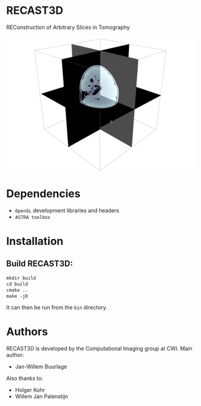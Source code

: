 RECAST3D
========

REConstruction of Arbitrary Slices in Tomography

![](docs/preview_usage.gif)

Dependencies
============

* `OpenGL` development libraries and headers
* `ASTRA toolbox`

Installation
============

Build RECAST3D:
---------------

```
mkdir build
cd build
cmake ..
make -j8
```

It can then be run from the `bin` directory.

Authors
=======

RECAST3D is developed by the Computational Imaging group at CWI. Main author:

- Jan-Willem Buurlage

Also thanks to:

- Holger Kohr
- Willem Jan Palenstijn
